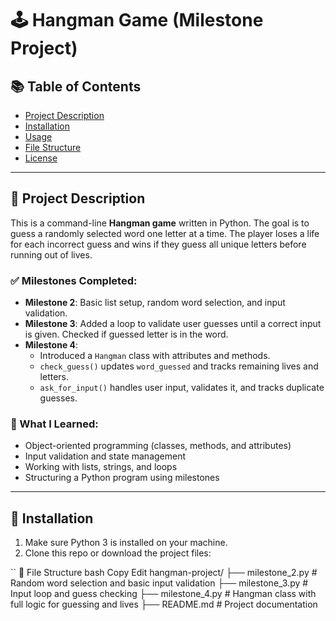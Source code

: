 # 🕹️ Hangman Game (Milestone Project)

## 📚 Table of Contents
- [Project Description](#project-description)
- [Installation](#installation)
- [Usage](#usage)
- [File Structure](#file-structure)
- [License](#license)

---

## 🎯 Project Description

This is a command-line **Hangman game** written in Python. The goal is to guess a randomly selected word one letter at a time. The player loses a life for each incorrect guess and wins if they guess all unique letters before running out of lives.

### ✅ Milestones Completed:

- **Milestone 2**: Basic list setup, random word selection, and input validation.
- **Milestone 3**: Added a loop to validate user guesses until a correct input is given. Checked if guessed letter is in the word.
- **Milestone 4**: 
  - Introduced a `Hangman` class with attributes and methods.
  - `check_guess()` updates `word_guessed` and tracks remaining lives and letters.
  - `ask_for_input()` handles user input, validates it, and tracks duplicate guesses.

### 🧠 What I Learned:
- Object-oriented programming (classes, methods, and attributes)
- Input validation and state management
- Working with lists, strings, and loops
- Structuring a Python program using milestones

---

## 💾 Installation

1. Make sure Python 3 is installed on your machine.
2. Clone this repo or download the project files:

``
📁 File Structure
bash
Copy
Edit
hangman-project/
├── milestone_2.py         # Random word selection and basic input validation
├── milestone_3.py         # Input loop and guess checking
├── milestone_4.py         # Hangman class with full logic for guessing and lives
├── README.md              # Project documentation